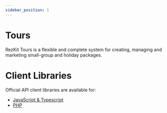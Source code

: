 ```yaml
---
sidebar_position: 1
---
```


# Tours

RezKit Tours is a flexible and complete system for creating, managing and marketing small-group and holiday packages.


# Client Libraries

Official API client libraries are available for:

* [JavaScript & Typescript][repo:js]
* [PHP][repo:php]

[repo:js]: https://github.com/rezkit/tours-js
[repo:php]: https://github.com/rezkit/tours-php
